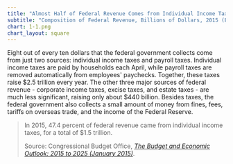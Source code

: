 ```yaml
---
title: "Almost Half of Federal Revenue Comes from Individual Income Taxes"
subtitle: "Composition of Federal Revenue, Billions of Dollars, 2015 (Estimated)"
chart: 1-1.png
chart_layout: square
---
```

Eight out of every ten dollars that the federal government collects come from just two sources: individual income taxes and payroll taxes. Individual income taxes are paid by households each April, while payroll taxes are removed automatically from employees' paychecks. Together, these taxes raise $2.5 trillion every year. The other three major sources of federal revenue - corporate income taxes, excise taxes, and estate taxes - are much less significant, raising only about $440 billion. Besides taxes, the federal government also collects a small amount of money from fines, fees, tariffs on overseas trade, and the income of the Federal Reserve.

> In 2015, 47.4 percent of federal revenue came from individual income taxes, for a total of $1.5 trillion.
>
> Source: Congressional Budget Office, *[The Budget and Economic Outlook: 2015 to 2025 (January 2015)](https://www.cbo.gov/publication/45010)*.
